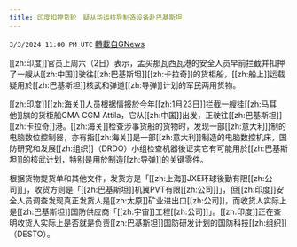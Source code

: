 ```yaml
---
title: 印度扣押货轮　疑从华运核导制造设备赴巴基斯坦
---
```

`3/3/2024 11:00 PM UTC` [轉載自GNews](https://gnews.org/articles/2361631)

[[zh:印度]]官员上周六（2日）表示，孟买那瓦西瓦港的安全人员早前拦截并扣押了一艘从[[zh:中国]]驶往[[zh:巴基斯坦]][[zh:卡拉奇]]的货柜船，[[zh:船上]]运载疑用於[[zh:巴基斯坦]]核武和弹道[[zh:导弹]]计划的军民两用货物。

[[zh:印度]][[zh:海关]]人员根据情报於今年[[zh:1月23日]]拦截一艘挂[[zh:马耳他]]旗的货柜船CMA CGM Attila，它从[[zh:中国]]出发，正驶往[[zh:巴基斯坦]][[zh:卡拉奇]]港。[[zh:海关]]检查涉事货船的货物时，发现一部[[zh:意大利]]制的电脑数位控制器，亦有指[[zh:海关]]是一部[[zh:意大利]]制造的电脑数控机床，国防研究和发展[[zh:组织]]（DRDO）小组检查机器後证实它有可能用於[[zh:巴基斯坦]]的核武计划，特别是用於制造[[zh:导弹]]的关键零件。

根据货物提货单和其他文件，发货方是「[[zh:上海]]JXE环球後勤有限[[zh:公司]]」，收货方则是「[[zh:巴基斯坦]]机翼PVT有限[[zh:公司]]」，但[[zh:印度]]安全人员调查发现真正发货人是[[zh:太原]]矿业进出口[[zh:公司]]，而收货人实际上是[[zh:巴基斯坦]]国防供应商「[[zh:宇宙]]工程[[zh:公司]]」。[[zh:印度]]正在查明收货人实际上是否就是负责[[zh:巴基斯坦]]国防研发计划的国防科技[[zh:组织]]（DESTO）。
